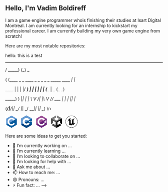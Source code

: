 ## Hello, I'm Vadim Boldireff

I am a game engine programmer whois finishing their studies at Isart Digital Montreal. I am currently looking for an internship to kickstart my professional career. I am currently building my very own game engine from scratch!

Here are my most notable repositories:

hello:
this is 
a test

  ______                   _                        
/ _____)                 (_)                   _     

( (____  _   _  ____ _   _ _ _   _ _____ ____ _| |_ 

 \____ \| | | |/ ___) | | | | | | (____ |  _ (_   _) 
 
 _____) ) |_| | |    \ V /| |\ V // ___ | | | || |_  
 
(______/|____/|_|     \_/ |_| \_/ \_____|_| |_| \__) \n                                                                                                                                                                 



<div>
  <img src="https://github.com/devicons/devicon/blob/master/icons/c/c-original.svg" title="C" alt="C" width="40" height="40"/>&nbsp;
  <img src="https://github.com/devicons/devicon/blob/master/icons/cplusplus/cplusplus-original.svg" title="Cpp" alt="Cpp" width="40" height="40"/>&nbsp;
  <img src="https://github.com/devicons/devicon/blob/master/icons/csharp/csharp-original.svg" title="C#" alt="C#" width="40" height="40"/>&nbsp;
  <img src="https://github.com/devicons/devicon/blob/master/icons/unity/unity-original.svg" title="Unity" alt="Unity" width="40" height="40"/>&nbsp;
  <img src="https://github.com/devicons/devicon/blob/master/icons/unrealengine/unrealengine-original.svg" title="UE5" alt="Unity" width="40" height="UE5"/>&nbsp;
</div>





Here are some ideas to get you started:

- 🔭 I’m currently working on ...
- 🌱 I’m currently learning ...
- 👯 I’m looking to collaborate on ...
- 🤔 I’m looking for help with ...
- 💬 Ask me about ...
- 📫 How to reach me: ...
- 😄 Pronouns: ...
- ⚡ Fun fact: ...
-->
